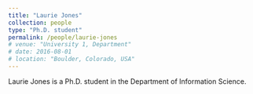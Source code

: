 ```yaml
---
title: "Laurie Jones"
collection: people
type: "Ph.D. student"
permalink: /people/laurie-jones
# venue: "University 1, Department"
# date: 2016-08-01
# location: "Boulder, Colorado, USA"
---
```


Laurie Jones is a Ph.D. student in the Department of Information Science.